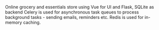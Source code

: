 Online grocery and essentials store using Vue for UI and Flask, SQLite as backend Celery is used for asynchronous task queues to process background tasks - sending emails, reminders etc. Redis is used for in-memory caching.
